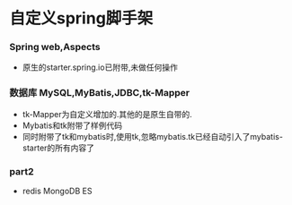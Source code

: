 # 自定义spring脚手架

### Spring  web,Aspects
* 原生的starter.spring.io已附带,未做任何操作
### 数据库   MySQL,MyBatis,JDBC,tk-Mapper
* tk-Mapper为自定义增加的.其他的是原生自带的.
* Mybatis和tk附带了样例代码
* 同时附带了tk和mybatis时,使用tk,忽略mybatis.tk已经自动引入了mybatis-starter的所有内容了
### part2
* redis MongoDB ES
